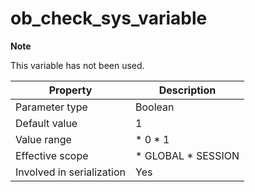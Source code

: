 ob_check_sys_variable 
==========================================


**Note**



This variable has not been used.


|       **Property**        |                                              **Description**                                               |
|---------------------------|------------------------------------------------------------------------------------------------------------|
| Parameter type            | Boolean                                                                                                    |
| Default value             | 1                                                                                                          |
| Value range               | * 0   * 1               |
| Effective scope           | * GLOBAL   * SESSION    |
| Involved in serialization | Yes                                                                                                        |



